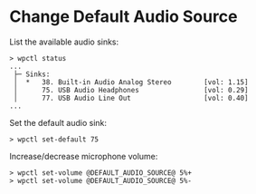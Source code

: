 # Change Default Audio Source

List the available audio sinks:
```shell
> wpctl status
...
 ├─ Sinks:
 │  *   38. Built-in Audio Analog Stereo        [vol: 1.15]
 │      75. USB Audio Headphones                [vol: 0.29]
 │      77. USB Audio Line Out                  [vol: 0.40]
...
```

Set the default audio sink:
```shell
> wpctl set-default 75
```

Increase/decrease microphone volume:
```shell
> wpctl set-volume @DEFAULT_AUDIO_SOURCE@ 5%+
> wpctl set-volume @DEFAULT_AUDIO_SOURCE@ 5%-
```
